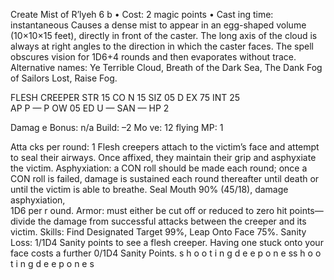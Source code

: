 Create Mist of R’lyeh 6 b
• Cost:  2 magic points 
•
 Cast
ing time: instantaneous
Causes a dense mist to appear in an egg-shaped volume 
(10×10×15 feet), directly in front of the caster. The long 
axis of the cloud is always at right angles to the direction 
in which the caster faces. The spell obscures vision for 
1D6+4 rounds and then evaporates without trace.
Alternative names: Ye Terrible Cloud, Breath of the Dark 
Sea, The Dank Fog of Sailors Lost, Raise Fog.

FLESH CREEPER
STR 15  CO N 15  SIZ  05  D EX 75  INT  25  
AP
P — 
 P
OW 05
 ED
U —
 SAN
 —
 HP 2
 
Damag
e Bonus: n/a
 Build:
 –2
 Mo
ve: 12 flying
MP: 1
  
Atta
cks per round: 1
Flesh creepers attach to the victim’s face and attempt to seal 
their airways. Once affixed, they maintain their grip and 
asphyxiate the victim.
Asphyxiation: a CON roll should be made each round; once a 
CON roll is failed, damage is sustained each round thereafter 
until death or until the victim is able to breathe.
Seal Mouth  90% (45/18),  damage asphyxiation,  
  1D6 per r ound. 
Armor: must either be cut off or reduced to zero hit points—
divide the damage from successful attacks between the creeper 
and its victim.
Skills: Find Designated Target 99%, Leap Onto Face 75%.
Sanity Loss:  1/1D4 Sanity points to see a flesh creeper. Having 
one stuck onto your face costs a further 0/1D4 Sanity Points.
s 
h 
o 
o 
t 
i 
n 
g 
d 
e e 
p 
o 
n 
e 
ss 
h 
o 
o 
t 
i 
n 
g 
d 
e e 
p 
o 
n 
e 
s
